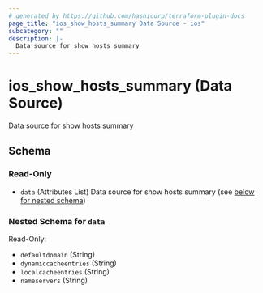 ```yaml
---
# generated by https://github.com/hashicorp/terraform-plugin-docs
page_title: "ios_show_hosts_summary Data Source - ios"
subcategory: ""
description: |-
  Data source for show hosts summary
---
```


# ios_show_hosts_summary (Data Source)

Data source for show hosts summary



<!-- schema generated by tfplugindocs -->
## Schema

### Read-Only

- `data` (Attributes List) Data source for show hosts summary (see [below for nested schema](#nestedatt--data))

<a id="nestedatt--data"></a>
### Nested Schema for `data`

Read-Only:

- `defaultdomain` (String)
- `dynamiccacheentries` (String)
- `localcacheentries` (String)
- `nameservers` (String)

